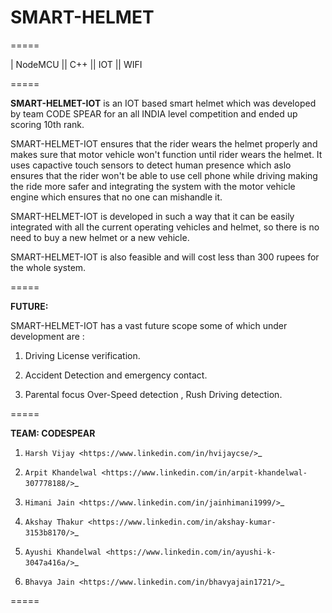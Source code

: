 # SMART-HELMET

=====

| NodeMCU  ||  C++  ||  IOT  ||  WIFI 

=====

**SMART-HELMET-IOT** is an IOT based smart helmet which was developed by team CODE SPEAR for an all INDIA level competition
and ended up scoring 10th rank.

SMART-HELMET-IOT ensures that the rider wears the helmet properly and makes sure that motor vehicle won't function
until rider wears the helmet. It uses capactive touch sensors to detect human presence which aslo ensures that the rider won't be able to use cell phone while driving making the ride more safer and integrating the system with the motor vehicle engine which ensures that no one can mishandle it.

SMART-HELMET-IOT is developed in such a way that it can be easily integrated with all the current operating vehicles and helmet,
so there is no need to buy a new helmet or a new vehicle.

SMART-HELMET-IOT is also feasible and will cost less than 300 rupees for the whole system.



=====


**FUTURE:**

SMART-HELMET-IOT has a vast future scope some of which under development are :

1) Driving License verification.

2) Accident Detection and emergency contact.

3) Parental focus Over-Speed detection , Rush Driving detection.


=====



**TEAM: CODESPEAR**

1) `Harsh Vijay <https://www.linkedin.com/in/hvijaycse/>`_

2) `Arpit Khandelwal <https://www.linkedin.com/in/arpit-khandelwal-307778188/>`_

3) `Himani Jain <https://www.linkedin.com/in/jainhimani1999/>`_

4) `Akshay Thakur <https://www.linkedin.com/in/akshay-kumar-3153b8170/>`_

5) `Ayushi Khandelwal <https://www.linkedin.com/in/ayushi-k-3047a416a/>`_

6) `Bhavya Jain <https://www.linkedin.com/in/bhavyajain1721/>`_



=====
